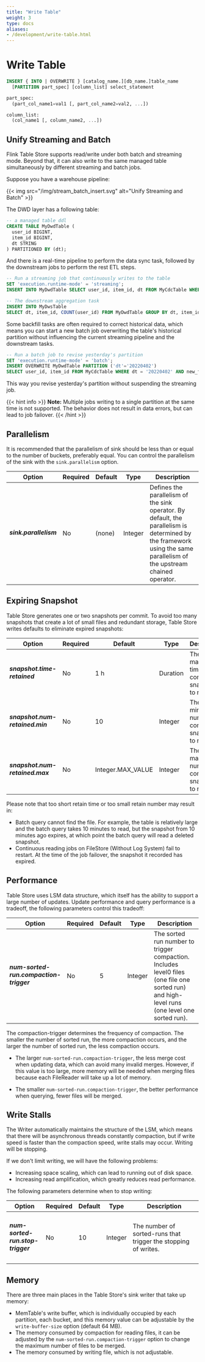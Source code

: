 ```yaml
---
title: "Write Table"
weight: 3
type: docs
aliases:
- /development/write-table.html
---
```

<!--
Licensed to the Apache Software Foundation (ASF) under one
or more contributor license agreements.  See the NOTICE file
distributed with this work for additional information
regarding copyright ownership.  The ASF licenses this file
to you under the Apache License, Version 2.0 (the
"License"); you may not use this file except in compliance
with the License.  You may obtain a copy of the License at

  http://www.apache.org/licenses/LICENSE-2.0

Unless required by applicable law or agreed to in writing,
software distributed under the License is distributed on an
"AS IS" BASIS, WITHOUT WARRANTIES OR CONDITIONS OF ANY
KIND, either express or implied.  See the License for the
specific language governing permissions and limitations
under the License.
-->

# Write Table

```sql
INSERT { INTO | OVERWRITE } [catalog_name.][db_name.]table_name
  [PARTITION part_spec] [column_list] select_statement

part_spec:
  (part_col_name1=val1 [, part_col_name2=val2, ...])

column_list:
  (col_name1 [, column_name2, ...])
```

## Unify Streaming and Batch

Flink Table Store supports read/write under both batch and streaming mode.
Beyond that, it can also write to the same managed table simultaneously by
different streaming and batch jobs.

Suppose you have a warehouse pipeline:

{{< img src="/img/stream_batch_insert.svg" alt="Unify Streaming and Batch" >}}

The DWD layer has a following table:

```sql
-- a managed table ddl
CREATE TABLE MyDwdTable (
  user_id BIGINT,
  item_id BIGINT,
  dt STRING
) PARTITIONED BY (dt);
```

And there is a real-time pipeline to perform the data sync task, followed
by the downstream jobs to perform the rest ETL steps.

```sql
-- Run a streaming job that continuously writes to the table
SET 'execution.runtime-mode' = 'streaming';
INSERT INTO MyDwdTable SELECT user_id, item_id, dt FROM MyCdcTable WHERE some_filter;

-- The downstream aggregation task
INSERT INTO MyDwsTable
SELECT dt, item_id, COUNT(user_id) FROM MyDwdTable GROUP BY dt, item_id;
```

Some backfill tasks are often required to correct historical data, which means
you can start a new batch job overwriting the table's historical partition
without influencing the current streaming pipeline and the downstream tasks.

```sql
-- Run a batch job to revise yesterday's partition
SET 'execution.runtime-mode' = 'batch';
INSERT OVERWRITE MyDwdTable PARTITION ('dt'='20220402')
SELECT user_id, item_id FROM MyCdcTable WHERE dt = '20220402' AND new_filter;
```

This way you revise yesterday's partition without suspending the streaming job.

{{< hint info >}}
__Note:__ Multiple jobs writing to a single partition at the same time is
not supported. The behavior does not result in data errors, but can lead
to job failover.
{{< /hint >}}

## Parallelism

It is recommended that the parallelism of sink should be less than or
equal to the number of buckets, preferably equal. You can control the
parallelism of the sink with the `sink.parallelism` option.

<table class="table table-bordered">
    <thead>
    <tr>
      <th class="text-left" style="width: 20%">Option</th>
      <th class="text-center" style="width: 5%">Required</th>
      <th class="text-center" style="width: 5%">Default</th>
      <th class="text-center" style="width: 10%">Type</th>
      <th class="text-center" style="width: 60%">Description</th>
    </tr>
    </thead>
    <tbody>
    <tr>
      <td><h5>sink.parallelism</h5></td>
      <td>No</td>
      <td style="word-wrap: break-word;">(none)</td>
      <td>Integer</td>
      <td>Defines the parallelism of the sink operator. By default, the parallelism is determined by the framework using the same parallelism of the upstream chained operator.</td>
    </tr>
    </tbody>
</table>

## Expiring Snapshot

Table Store generates one or two snapshots per commit. To avoid too many snapshots 
that create a lot of small files and redundant storage, Table Store writes defaults
to eliminate expired snapshots:

<table class="table table-bordered">
    <thead>
    <tr>
      <th class="text-left" style="width: 20%">Option</th>
      <th class="text-center" style="width: 5%">Required</th>
      <th class="text-center" style="width: 5%">Default</th>
      <th class="text-center" style="width: 10%">Type</th>
      <th class="text-center" style="width: 60%">Description</th>
    </tr>
    </thead>
    <tbody>
    <tr>
      <td><h5>snapshot.time-retained</h5></td>
      <td>No</td>
      <td style="word-wrap: break-word;">1 h</td>
      <td>Duration</td>
      <td>The maximum time of completed snapshots to retain.</td>
    </tr>
    <tr>
      <td><h5>snapshot.num-retained.min</h5></td>
      <td>No</td>
      <td style="word-wrap: break-word;">10</td>
      <td>Integer</td>
      <td>The minimum number of completed snapshots to retain.</td>
    </tr>
    <tr>
      <td><h5>snapshot.num-retained.max</h5></td>
      <td>No</td>
      <td style="word-wrap: break-word;">Integer.MAX_VALUE</td>
      <td>Integer</td>
      <td>The maximum number of completed snapshots to retain.</td>
    </tr>
    </tbody>
</table>

Please note that too short retain time or too small retain number may result in:
- Batch query cannot find the file. For example, the table is relatively large and
  the batch query takes 10 minutes to read, but the snapshot from 10 minutes ago
  expires, at which point the batch query will read a deleted snapshot.
- Continuous reading jobs on FileStore (Without Log System) fail to restart. At the
  time of the job failover, the snapshot it recorded has expired.

## Performance

Table Store uses LSM data structure, which itself has the ability to support a large
number of updates. Update performance and query performance is a tradeoff, the
following parameters control this tradeoff:

<table class="table table-bordered">
    <thead>
    <tr>
      <th class="text-left" style="width: 20%">Option</th>
      <th class="text-center" style="width: 5%">Required</th>
      <th class="text-center" style="width: 5%">Default</th>
      <th class="text-center" style="width: 10%">Type</th>
      <th class="text-center" style="width: 60%">Description</th>
    </tr>
    </thead>
    <tbody>
    <tr>
      <td><h5>num-sorted-run.compaction-trigger</h5></td>
      <td>No</td>
      <td style="word-wrap: break-word;">5</td>
      <td>Integer</td>
      <td>The sorted run number to trigger compaction. Includes level0 files (one file one sorted run) and high-level runs (one level one sorted run).</td>
    </tr>
    </tbody>
</table>

The compaction-trigger determines the frequency of compaction. The smaller the number of
sorted run, the more compaction occurs, and the larger the number of sorted run, the less compaction occurs.

- The larger `num-sorted-run.compaction-trigger`, the less merge cost when updating data, which
  can avoid many invalid merges. However, if this value is too large, more memory 
  will be needed when merging files because each FileReader will take up a lot of
  memory.

- The smaller `num-sorted-run.compaction-trigger`, the better performance when querying, fewer
  files will be merged.

## Write Stalls

The Writer automatically maintains the structure of the LSM, which means that there
will be asynchronous threads constantly compaction, but if write speed is faster than the
compaction speed, write stalls may occur. Writing will be stopping.

If we don't limit writing, we will have the following problems:
- Increasing space scaling, which can lead to running out of disk space.
- Increasing read amplification, which greatly reduces read performance.

The following parameters determine when to stop writing:

<table class="table table-bordered">
    <thead>
    <tr>
      <th class="text-left" style="width: 20%">Option</th>
      <th class="text-center" style="width: 5%">Required</th>
      <th class="text-center" style="width: 5%">Default</th>
      <th class="text-center" style="width: 10%">Type</th>
      <th class="text-center" style="width: 60%">Description</th>
    </tr>
    </thead>
    <tbody>
    <tr>
      <td><h5>num-sorted-run.stop-trigger</h5></td>
      <td>No</td>
      <td style="word-wrap: break-word;">10</td>
      <td>Integer</td>
      <td>The number of sorted-runs that trigger the stopping of writes.</td>
    </tr>
    </tbody>
</table>

## Memory

There are three main places in the Table Store's sink writer that take up memory:
- MemTable's write buffer, which is individually occupied by each partition, each
  bucket, and this memory value can be adjustable by the `write-buffer-size`
  option (default 64 MB).
- The memory consumed by compaction for reading files, it can be adjusted by the
  `num-sorted-run.compaction-trigger` option to change the maximum number of files to be merged.
- The memory consumed by writing file, which is not adjustable.
